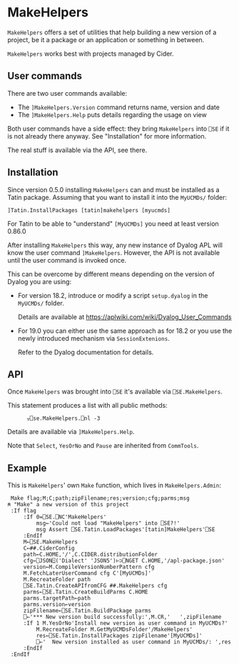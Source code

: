 # MakeHelpers

`MakeHelpers` offers a set of utilities that help building a new version of a project,
be it a package or an application or something in between.

`MakeHelpers` works best with projects managed by Cider.


## User commands

There are two user commands available:

* The `]MakeHelpers.Version` command returns name, version and date 
* The `]MakeHelpers.Help` puts details regarding the usage on view

Both user commands have a side effect: they bring `MakeHelpers` into `⎕SE` if it is not already there anyway. See "Installation" for more information.

The real stuff is available via the API, see there.

## Installation

Since version 0.5.0 installing `MakeHelpers` can and must be installed as a Tatin package. Assuming that you want to install it into the `MyUCMDs/` folder:

```
]Tatin.InstallPackages [tatin]makehelpers [myucmds]
```

For Tatin to be able to "understand" `[MyUCMDs]` you need at least version 0.86.0

After installing `MakeHelpers` this way, any new instance of Dyalog APL will know the user command `]MakeHelpers`. However, the API is not available until the user command is invoked once.

This can be overcome by different means depending on the version of Dyalog you are using:

* For version 18.2, introduce or modify a script `setup.dyalog` in the `MyUCMDs/` folder. 

  Details are available at <https://aplwiki.com/wiki/Dyalog_User_Commands>

* For 19.0 you can either use the same approach as for 18.2 or you use the newly introduced mechanism via `SessionExtenions`.

  Refer to the Dyalog documentation for details.


## API

Once `MakeHelpers` was brought into `⎕SE` it's available via `⎕SE.MakeHelpers`.

This statement produces a list with all public methods:

```
      ⍪⎕se.MakeHelpers.⎕nl -3                       
```

Details are available via `]MakeHelpers.Help`.

Note that `Select`, `YesOrNo` and `Pause` are inherited from `CommTools`.

## Example

This is `MakeHelpers`' own `Make` function, which lives in `MakeHelpers.Admin`:

```
 Make flag;M;C;path;zipFilename;res;version;cfg;parms;msg
⍝ "Make" a new version of this project
 :If flag
     :If 0=⎕SE.⎕NC'MakeHelpers'
         msg←'Could not load "MakeHelpers" into ⎕SE?!'
         msg Assert ⎕SE.Tatin.LoadPackages'[tatin]MakeHelpers'⎕SE
     :EndIf
     M←⎕SE.MakeHelpers
     C←##.CiderConfig
     path←C.HOME,'/',C.CIDER.distributionFolder
     cfg←⎕JSON⍠('Dialect' 'JSON5')⊢⊃⎕NGET C.HOME,'/apl-package.json'
     version←M.CompileVersionNumberPattern cfg
     M.FetchLaterUserCommand cfg C'[MyUCMDs]'
     M.RecreateFolder path
     ⎕SE.Tatin.CreateAPIfromCFG ##.MakeHelpers cfg
     parms←⎕SE.Tatin.CreateBuildParms C.HOME
     parms.targetPath←path
     parms.version←version
     zipFilename←⎕SE.Tatin.BuildPackage parms
     ⎕←'*** New version build successfully:',M.CR,'   ',zipFilename
     :If 1 M.YesOrNo'Install new version as user command in MyUCMDs?'
         M.RecreateFolder M.GetMyUCMDsFolder'/MakeHelpers'
         res←⎕SE.Tatin.InstallPackages zipFilename'[MyUCMDs]'
         ⎕←'  New version installed as user command in MyUCMDs/: ',res
     :EndIf
 :EndIf
```

